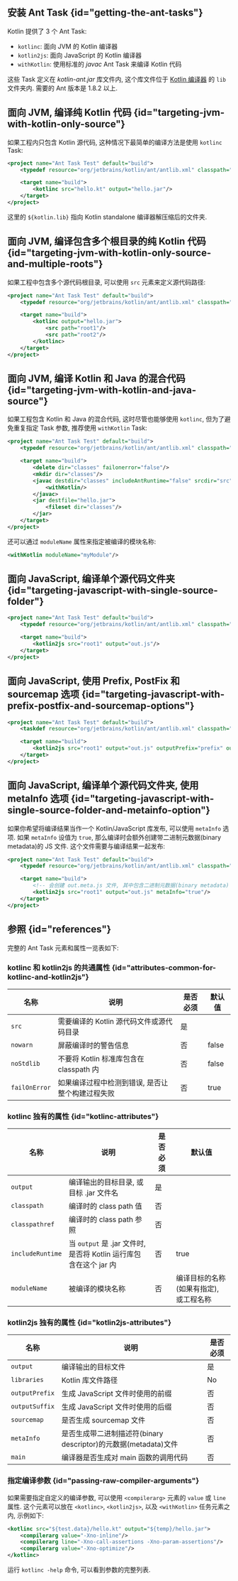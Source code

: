 [//]: # (title: Ant)

## 安装 Ant Task {id="getting-the-ant-tasks"}

Kotlin 提供了 3 个 Ant Task:

* `kotlinc`: 面向 JVM 的 Kotlin 编译器
* `kotlin2js`: 面向 JavaScript 的 Kotlin 编译器
* `withKotlin`: 使用标准的 *javac* Ant Task 来编译 Kotlin 代码

这些 Task 定义在 *kotlin-ant.jar* 库文件内, 这个库文件位于
[Kotlin 编译器](%kotlinLatestUrl%)
的 `lib` 文件夹内.
需要的 Ant 版本是 1.8.2 以上.

## 面向 JVM, 编译纯 Kotlin 代码 {id="targeting-jvm-with-kotlin-only-source"}

如果工程内只包含 Kotlin 源代码, 这种情况下最简单的编译方法是使用 `kotlinc` Task:

```xml
<project name="Ant Task Test" default="build">
    <typedef resource="org/jetbrains/kotlin/ant/antlib.xml" classpath="${kotlin.lib}/kotlin-ant.jar"/>

    <target name="build">
        <kotlinc src="hello.kt" output="hello.jar"/>
    </target>
</project>
```

这里的 `${kotlin.lib}` 指向 Kotlin standalone 编译器解压缩后的文件夹.

## 面向 JVM, 编译包含多个根目录的纯 Kotlin 代码 {id="targeting-jvm-with-kotlin-only-source-and-multiple-roots"}

如果工程中包含多个源代码根目录, 可以使用 `src` 元素来定义源代码路径:

```xml
<project name="Ant Task Test" default="build">
    <typedef resource="org/jetbrains/kotlin/ant/antlib.xml" classpath="${kotlin.lib}/kotlin-ant.jar"/>

    <target name="build">
        <kotlinc output="hello.jar">
            <src path="root1"/>
            <src path="root2"/>
        </kotlinc>
    </target>
</project>
```

## 面向 JVM, 编译 Kotlin 和 Java 的混合代码 {id="targeting-jvm-with-kotlin-and-java-source"}

如果工程包含 Kotlin 和 Java 的混合代码, 这时尽管也能够使用 `kotlinc`,
但为了避免重复指定 Task 参数, 推荐使用 `withKotlin` Task:

```xml
<project name="Ant Task Test" default="build">
    <typedef resource="org/jetbrains/kotlin/ant/antlib.xml" classpath="${kotlin.lib}/kotlin-ant.jar"/>

    <target name="build">
        <delete dir="classes" failonerror="false"/>
        <mkdir dir="classes"/>
        <javac destdir="classes" includeAntRuntime="false" srcdir="src">
            <withKotlin/>
        </javac>
        <jar destfile="hello.jar">
            <fileset dir="classes"/>
        </jar>
    </target>
</project>
```

还可以通过 `moduleName` 属性来指定被编译的模块名称:

```xml
<withKotlin moduleName="myModule"/>
```

## 面向 JavaScript, 编译单个源代码文件夹 {id="targeting-javascript-with-single-source-folder"}

```xml
<project name="Ant Task Test" default="build">
    <typedef resource="org/jetbrains/kotlin/ant/antlib.xml" classpath="${kotlin.lib}/kotlin-ant.jar"/>

    <target name="build">
        <kotlin2js src="root1" output="out.js"/>
    </target>
</project>
```

## 面向 JavaScript, 使用 Prefix, PostFix 和 sourcemap 选项 {id="targeting-javascript-with-prefix-postfix-and-sourcemap-options"}

```xml
<project name="Ant Task Test" default="build">
    <taskdef resource="org/jetbrains/kotlin/ant/antlib.xml" classpath="${kotlin.lib}/kotlin-ant.jar"/>

    <target name="build">
        <kotlin2js src="root1" output="out.js" outputPrefix="prefix" outputPostfix="postfix" sourcemap="true"/>
    </target>
</project>
```

## 面向 JavaScript, 编译单个源代码文件夹, 使用 metaInfo 选项 {id="targeting-javascript-with-single-source-folder-and-metainfo-option"}

如果你希望将编译结果当作一个 Kotlin/JavaScript 库发布, 可以使用 `metaInfo` 选项.
如果 `metaInfo` 设值为 `true`, 那么编译时会额外创建带二进制元数据(binary metadata)的 JS 文件.
这个文件需要与编译结果一起发布:

```xml
<project name="Ant Task Test" default="build">
    <typedef resource="org/jetbrains/kotlin/ant/antlib.xml" classpath="${kotlin.lib}/kotlin-ant.jar"/>

    <target name="build">
        <!-- 会创建 out.meta.js 文件, 其中包含二进制元数据(binary metadata) -->
        <kotlin2js src="root1" output="out.js" metaInfo="true"/>
    </target>
</project>
```

## 参照 {id="references"}

完整的 Ant Task 元素和属性一览表如下:

### kotlinc 和 kotlin2js 的共通属性 {id="attributes-common-for-kotlinc-and-kotlin2js"}

|  名称 |    说明     |  是否必须  |   默认值      |
|------|-------------|----------|---------------|
| `src`  | 需要编译的 Kotlin 源代码文件或源代码目录 | 是 |  |
| `nowarn` | 屏蔽编译时的警告信息 | 否 | false |
| `noStdlib` | 不要将 Kotlin 标准库包含在 classpath 内 | 否 | false |
| `failOnError` | 如果编译过程中检测到错误, 是否让整个构建过程失败 | 否 | true |

### kotlinc 独有的属性 {id="kotlinc-attributes"}

|  名称 |    说明     |  是否必须  |   默认值      |
|------|-------------|----------|---------------|
| `output`  | 编译输出的目标目录, 或目标 .jar 文件名 | 是 |  |
| `classpath`  | 编译时的 class path 值 | 否 |  |
| `classpathref`  | 编译时的 class path 参照 | 否 |  |
| `includeRuntime`  | 当 `output` 是 .jar 文件时, 是否将 Kotlin 运行库包含在这个 jar 内 | 否 | true  |
| `moduleName` | 被编译的模块名称 | 否 | 编译目标的名称(如果有指定), 或工程名称 |

### kotlin2js 独有的属性 {id="kotlin2js-attributes"}

|  名称 |    说明     |  是否必须 |
|------|-------------|----------|
| `output`  | 编译输出的目标文件 | 是 |
| `libraries`  | Kotlin 库文件路径 | No |
| `outputPrefix`  | 生成 JavaScript 文件时使用的前缀 | 否 |
| `outputSuffix` | 生成 JavaScript 文件时使用的后缀 | 否 |
| `sourcemap`  | 是否生成 sourcemap 文件 | 否 |
| `metaInfo`  | 是否生成带二进制描述符(binary descriptor)的元数据(metadata)文件 | 否 |
| `main`  | 编译器是否生成对 main 函数的调用代码 | 否 |

### 指定编译参数 {id="passing-raw-compiler-arguments"}

如果需要指定自定义的编译参数, 可以使用 `<compilerarg>` 元素的 `value` 或 `line` 属性.
这个元素可以放在 `<kotlinc>`, `<kotlin2js>`, 以及 `<withKotlin>` 任务元素之内, 示例如下:

```xml
<kotlinc src="${test.data}/hello.kt" output="${temp}/hello.jar">
    <compilerarg value="-Xno-inline"/>
    <compilerarg line="-Xno-call-assertions -Xno-param-assertions"/>
    <compilerarg value="-Xno-optimize"/>
</kotlinc>
```

运行 `kotlinc -help` 命令, 可以看到参数的完整列表.
